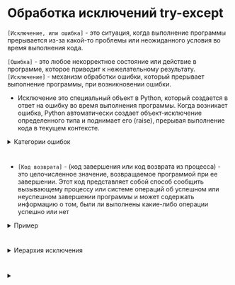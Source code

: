 # Обработка исключений try-except

`[Исключение, или ошибка]` - это ситуация, когда выполнение программы прерывается из-за какой-то проблемы или неожиданного условия во время выполнения кода.

`[Ошибка]` - это любое некорректное состояние или действие в программе, которое приводит к нежелательному результату. 
`[Исключение]` - механизм обработки ошибки, который прерывает выполнение программы, при возникновении ошибки. 

- Исключение это специальный объект в Python, который создается в ответ на ошибку во время выполнения программы. Когда возникает ошибка, Python автоматически создает объект-исключение определенного типа и поднимает его (raise), прерывая выполнение кода в текущем контексте.

<details>
  <summary>Категории ошибок</summary>  
  
Выделяют три основные категории ошибок:

<details>
  <summary>Синтаксическая ошибка</summary>  
  
 `[Синтаксическая ошибка]` -  это ошибка, возникающая из-за нарушения синтаксиса языка (Неправильное использование ключевых слов, операторов, скобок или отсутствия необходимых элементов, таких как двоеточия, запятые и т. д.).
 
<details>
  <summary>Основные исключения</summary>

- `SyntaxError`: Это наиболее общее исключение, которое возникает, когда Python не может распознать ваш код из-за ошибки в синтаксисе. Например, забытый двоеточие в конце условия или цикла.
- `IndentationError`: Это возникает, когда отступы в вашем коде не согласованы правильно. Python требует правильного выравнивания для обозначения блоков кода.
- `NameError`: Если вы пытаетесь использовать переменную, которая не была определена, Python вызовет это исключение.
- `TypeError`: Это происходит, когда вы пытаетесь выполнить операцию с объектом несовместимого типа.
- `ZeroDivisionError`: Когда попытка деления на ноль происходит
- `IndentationError`: Ошибка вызвана неправильным форматированием или выравниванием кода.
- `TabError`: Возникает, когда комбинируются табуляция и пробелы для создания отступов в коде.
- `ValueError`: Возникает, когда функция получает аргумент правильного типа, но с недопустимым значением.
</details>

</details>
<details>
  <summary>Ошибки времени выполнения</summary>

`[Ошибки времени выполнения]` - возникает, когда программа сталкивается с непредвиденной ситуацией во время выполнения, которая препятствует ее нормальному завершению (некорректные данные, неправильное использование функций или методов, или недоступность ресурсов).
<details>
  <summary>Основные исключения</summary>

1. `OverflowError`: Возникает, когда результат арифметической операции слишком велик для представления.
2. `IndexError`: Возникает, когда индекс последовательности находится вне допустимого диапазона.
3. `KeyError`: Возникает, когда словарь не содержит указанного ключа.
4. `FileNotFoundError`: Возникает, когда пытаемся открыть файл, который не существует.
5. `AttributeError`: Возникает, когда объект не имеет требуемого атрибута.
6. `ImportError`: Возникает, когда не удается импортировать модуль или его атрибут.
7. `MemoryError`: Возникает, когда недостаточно памяти для выполнения операции.
8. `KeyboardInterrupt`: Возникает, когда пользователь прерывает выполнение программы с клавиатуры (например, нажатием Ctrl+C).
9. `StopIteration`: Возникает, когда метод next() итератора вызывается, но итератор исчерпан.
10. `TypeError`: Возникает, когда операция применяется к объекту несовместимого типа.
11. `AssertionError`: Возникает, когда утверждение assert не проходит.
12. `RuntimeError`: Общее исключение для ошибок времени выполнения, которые не вписываются в другие категории.

</details>

</details>
<details>
  <summary>Логические ошибки</summary>

  `[Логические ошибки]` - (ошибка проектирования или ошибка алгоритма) - это ошибка в логике программы, которая приводит к некорректным результатам, хотя синтаксически и семантически код может быть правильным. Такие ошибки не вызывают исключений, потому что код технически выполняется без ошибок, но результат его работы не соответствует ожидаемому поведению.

</details>

</details>

#

- `[Код возврата]` - (код завершения или код возврата из процесса) - это целочисленное значение, возвращаемое программой при ее завершении. Этот код представляет собой способ сообщить вызывающему процессу или системе операций об успешном или неуспешном завершении программы и может содержать информацию о том, были ли выполнены какие-либо операции успешно или нет

<details>
  <summary>Пример</summary>

Метод `find()` используется для поиска подстроки в строке и возвращает индекс первого вхождения этой подстроки в строке. Если подстрока не найдена, метод возвращает -1. 
```
sentence = "Пример строки для поиска"
substring1 = "уют"
substring2 = 'строки'

index1 = sentence.find(substring1)
index2 = sentence.find(substring2)
print(index1) # -1
print(index2) # 7 
```
</details>

#

<details>
  <summary>Иерархия исключения</summary>

- `[BaseException]` - базовый класс самого верхнего уровня для всех прочих классов исключений.

- `[Exception]` - азовый класс для большинства встроенных в Python исключений.

- `[issubclass()]` - функция Для проверки родства классов исключений.
```
print(issubclass(IndexError, LookupError)) # True
```
- Если используется несколько блоков `except`, то первыми нужно указывать наиболее конкретные.
```
try:
    nums = [10, 5, 20, 25]
    print(nums[100])
except Exception:
    print('Произошла ошибка!')
except (KeyError, IndexError):
    print('Ошибка связанная с индексом!')
```

- Если нужен доступ к сгенерированному исключению как к объекту, то используется специальный синтаксис.
```
except (KeyError, IndexError) as err:
    pass

err - сгенерированный объект исключения.
```

- `[dir()]` - встроенная функция, позволяет посмотреть все все атрибуты объекта сгенерированного исключения.

<details>
  <summary>Иерархия исключений в Python</summary>

```
BaseException
 +-- SystemExit
 +-- KeyboardInterrupt
 +-- GeneratorExit
 +-- Exception
      +-- StopIteration
      +-- StopAsyncIteration
      +-- ArithmeticError
      |    +-- FloatingPointError
      |    +-- OverflowError
      |    +-- ZeroDivisionError
      +-- AssertionError
      +-- AttributeError
      +-- BufferError
      +-- EOFError
      +-- ImportError
           +-- ModuleNotFoundError
      +-- LookupError
      |    +-- IndexError
      |    +-- KeyError
      +-- MemoryError
      +-- NameError
      |    +-- UnboundLocalError
      +-- OSError
      |    +-- BlockingIOError
      |    +-- ChildProcessError
      |    +-- ConnectionError
      |    |    +-- BrokenPipeError
      |    |    +-- ConnectionAbortedError
      |    |    +-- ConnectionRefusedError
      |    |    +-- ConnectionResetError
      |    +-- FileExistsError
      |    +-- FileNotFoundError
      |    +-- InterruptedError
      |    +-- IsADirectoryError
      |    +-- NotADirectoryError
      |    +-- PermissionError
      |    +-- ProcessLookupError
      |    +-- TimeoutError
      +-- ReferenceError
      +-- RuntimeError
      |    +-- NotImplementedError
      |    +-- RecursionError
      +-- SyntaxError
      |    +-- IndentationError
      |         +-- TabError
      +-- SystemError
      +-- TypeError
      +-- ValueError
      |    +-- UnicodeError
      |         +-- UnicodeDecodeError
      |         +-- UnicodeEncodeError
      |         +-- UnicodeTranslateError
      +-- Warning
           +-- DeprecationWarning
           +-- PendingDeprecationWarning
           +-- RuntimeWarning
           +-- SyntaxWarning
           +-- UserWarning
           +-- FutureWarning
           +-- ImportWarning
           +-- UnicodeWarning
           +-- BytesWarning
           +-- ResourceWarning
```
</details>


</details>






























#
<details>
  <summary></summary>


</details>

